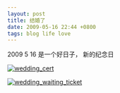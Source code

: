 ```yaml
---
layout: post
title: 结婚了
date: 2009-05-16 22:44 +0800
tags: blog life love
---
```

2009 5 16 是一个好日子， 新的纪念日

[![wedding_cert](http://leoblog.u.qiniudn.com/20090516_wedding_b.JPG/400.png)](http://leoblog.u.qiniudn.com/20090516_wedding_b.JPG)

[![wedding_waiting_ticket](http://leoblog.u.qiniudn.com/20090516_wedding_a.JPG/400.png)](http://leoblog.u.qiniudn.com/20090516_wedding_a.JPG)


